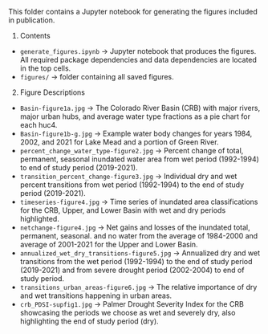 This folder contains a Jupyter notebook for generating the figures included in publication.

1. Contents 
 - `generate_figures.ipynb` -> Jupyter notebook that produces the figures. All required  package dependencies and data dependencies are located in the top cells. 
 - `figures/` -> folder containing all saved figures. 

2. Figure Descriptions 
 - `Basin-figure1a.jpg` -> The Colorado River Basin (CRB) with major rivers, major urban hubs, and average water type fractions as a pie chart for each huc4. 
 - `Basin-figure1b-g.jpg` -> Example water body changes for years 1984, 2002, and 2021 for Lake Mead and a portion of Green River.
 - `percent_change_water_type-figure2.jpg` -> Percent change of total, permanent, seasonal inundated water area from wet period (1992-1994) to end of study period (2019-2021). 
 - `transition_percent_change-figure3.jpg` -> Individual dry and wet percent transitions from wet period (1992-1994) to the end of study period (2019-2021). 
 - `timeseries-figure4.jpg` -> Time series of inundated area classifications for the CRB, Upper, and Lower Basin with wet and dry periods highlighted. 
 - `netchange-figure4.jpg` -> Net gains and losses of the inundated total, permanent, seasonal. and no water from the average of 1984-2000 and average of 2001-2021 for the Upper and Lower Basin.
 - `annualized_wet_dry_transitions-figure5.jpg` -> Annualized dry and wet transitions from the wet period (1992-1994) to the end of study period (2019-2021) and from severe drought period (2002-2004) to end of study period. 
 - `transitions_urban_areas-figure6.jpg` -> The relative importance of dry and wet transitions happening in urban areas. 
 - `crb_PDSI-supfig1.jpg` -> Palmer Drought Severity Index for the CRB showcasing the periods we choose as wet and severely dry, also highlighting the end of study period (dry). 